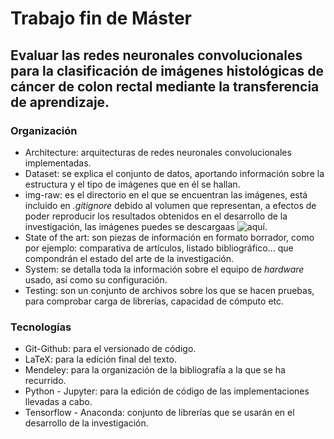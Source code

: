 # Trabajo fin de Máster


## Evaluar las redes neuronales convolucionales para la clasificación de imágenes histológicas de cáncer de colon rectal mediante la transferencia de aprendizaje.

### Organización

* Architecture: arquitecturas de redes neuronales convolucionales implementadas.
* Dataset: se explica el conjunto de datos, aportando información sobre la estructura y el tipo de imágenes que en él se hallan.
* img-raw: es el directorio en el que se encuentran las imágenes, está incluido en *.gitignore* debido al volumen que representan, a efectos de poder reproducir los resultados obtenidos en el desarrollo de la investigación, las imágenes puedes se descargaas ![aquí](https://zenodo.org/record/53169/export/hx).
* State of the art: son piezas de información en formato borrador, como por ejemplo: comparativa de artículos, listado bibliográfico... que compondrán el estado del arte de la investigación.
* System: se detalla toda la información sobre el equipo de *hardware* usado, así como su configuración.
* Testing: son un conjunto de archivos sobre los que se hacen pruebas, para comprobar carga de librerías, capacidad de cómputo etc.

### Tecnologías

* Git-Github: para el versionado de código.
* LaTeX: para la edición final del texto.
* Mendeley: para la organización de la bibliografía a la que se ha recurrido.
* Python - Jupyter: para la edición de código de las implementaciones llevadas a cabo.
* Tensorflow - Anaconda: conjunto de librerías que se usarán en el desarrollo de la investigación.
